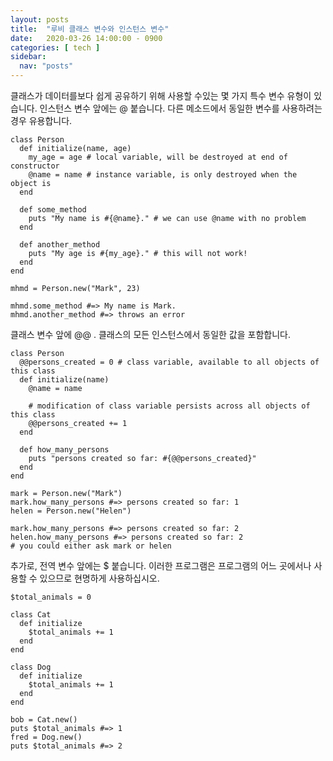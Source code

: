 ```yaml
---
layout: posts
title:  "루비 클래스 변수와 인스턴스 변수"
date:   2020-03-26 14:00:00 - 0900
categories: [ tech ]
sidebar:
  nav: "posts"
---
```


클래스가 데이터를보다 쉽게 ​​공유하기 위해 사용할 수있는 몇 가지 특수 변수 유형이 있습니다.
인스턴스 변수 앞에는 @ 붙습니다. 다른 메소드에서 동일한 변수를 사용하려는 경우 유용합니다.
~~~
class Person
  def initialize(name, age)
    my_age = age # local variable, will be destroyed at end of constructor
    @name = name # instance variable, is only destroyed when the object is
  end

  def some_method
    puts "My name is #{@name}." # we can use @name with no problem
  end

  def another_method
    puts "My age is #{my_age}." # this will not work!
  end
end

mhmd = Person.new("Mark", 23)

mhmd.some_method #=> My name is Mark.
mhmd.another_method #=> throws an error
~~~
클래스 변수 앞에 @@ . 클래스의 모든 인스턴스에서 동일한 값을 포함합니다.
~~~
class Person
  @@persons_created = 0 # class variable, available to all objects of this class
  def initialize(name)
    @name = name

    # modification of class variable persists across all objects of this class
    @@persons_created += 1
  end

  def how_many_persons
    puts "persons created so far: #{@@persons_created}"
  end
end

mark = Person.new("Mark")
mark.how_many_persons #=> persons created so far: 1
helen = Person.new("Helen")

mark.how_many_persons #=> persons created so far: 2
helen.how_many_persons #=> persons created so far: 2
# you could either ask mark or helen
~~~
추가로, 전역 변수 앞에는 $ 붙습니다. 이러한 프로그램은 프로그램의 어느 곳에서나 사용할 수 있으므로 현명하게 사용하십시오.
~~~
$total_animals = 0

class Cat
  def initialize
    $total_animals += 1
  end
end

class Dog
  def initialize
    $total_animals += 1
  end
end

bob = Cat.new()
puts $total_animals #=> 1
fred = Dog.new()
puts $total_animals #=> 2
~~~